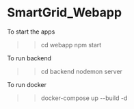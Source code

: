 # SmartGrid_Webapp

To start the apps
>> cd webapp
>> npm start

To run backend
>> cd backend
>> nodemon server

To run docker
>> docker-compose up --build -d


